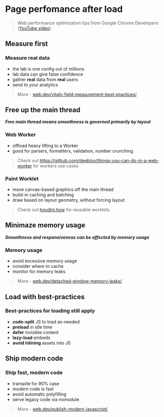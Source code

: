 # Page perfomance after load
> Web performance optimization tips from Google Chrome Developers ([YouTube video](//www.youtube.com/watch?v=4QkuvwRftTw))
&nbsp;
## Measure first

### Measure real data

* the lab is one config out of millions
* lab data can give false confidence
* gather **real** data from **real** users
* send to your analytics

> More - [web.dev/vitals-field-measurement-best-practices/](//web.dev/vitals-field-measurement-best-practices/).

## Free up the main thread

***Free main thread means smoothness is governed primarily by layout***

### Web Worker

* offload heavy lifting to a Worker
* good for parsers, formatters, validation, number crunching

> Check out https://github.com/deebloo/things-you-can-do-in-a-web-worker for workers use cases

### Paint Worklet

* move canvas-based graphics off the main thread
* build-in caching and batching
* draw based on layout geometry, without forcing layout

> Check out [houdini.how](//houdini.how) for reusable worklets.

## Minimaze memory usage

***Smoothness and responsiveness can be affected by memory usage***

### Memory usage

* avoid excessive memory usage
* consider where to cache
* monitor for memory leaks

> More - [web.dev/detached-window-memory-leaks/](//web.dev/detached-window-memory-leaks/)

## Load with best-practices

### Best-practices for loading still apply

* **code-split** JS to load as-needed
* **preload** in idle time
* **defer** invisible content
* **lazy-load** embeds
* **avoid inlining** assets into JS

## Ship modern code

### Ship fast, modern code

* transpile for 90% case
* modern code is fast
* avoid automatic polyfilling
* serve legacy code via nomodule

> More - [web.dev/publish-modern-javascript/](//web.dev/publish-modern-javascript/)
